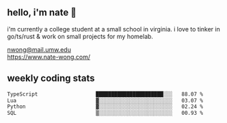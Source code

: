 ## hello, i'm nate 👋
i'm currently a college student at a small school in virginia. i love to tinker in go/ts/rust & work on small projects for my homelab.

nwong@mail.umw.edu <br/>
https://www.nate-wong.com/

## weekly coding stats
<!--START_SECTION:waka-->

```txt
TypeScript                   ██████████████████████░░░   88.07 %
Lua                          ▓░░░░░░░░░░░░░░░░░░░░░░░░   03.07 %
Python                       ▓░░░░░░░░░░░░░░░░░░░░░░░░   02.24 %
SQL                          ▒░░░░░░░░░░░░░░░░░░░░░░░░   00.93 %
```

<!--END_SECTION:waka-->
